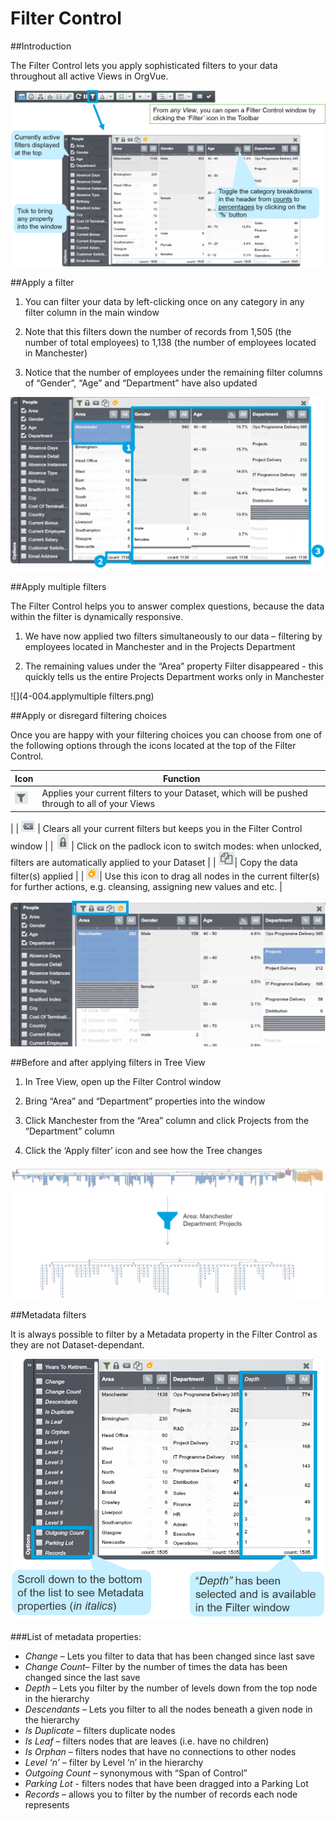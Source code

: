 # Filter Control

##Introduction

The Filter Control lets you apply sophisticated filters to your data throughout all active Views in OrgVue.

![](4-002.filtercontrolintro.png)



##Apply a filter

1. You can filter your data by left-clicking once on any category in any filter column in the main window

2. Note that this filters down the number of records from 1,505 (the number of total employees) to 1,138 (the number of employees located in Manchester)

3. Notice that the number of employees under the remaining filter columns of “Gender”, “Age” and “Department” have also updated

![](4-003.applyfilter.png)

##Apply multiple filters

The Filter Control helps you to answer complex questions, because the data within the filter is dynamically responsive.

1. We have now applied two filters simultaneously to our data – filtering by employees located in Manchester and in the Projects Department

2. The remaining values under the “Area” property Filter disappeared - this quickly tells us the entire Projects Department works only in Manchester 

![](4-004.applymultiple filters.png)

##Apply or disregard filtering choices

Once you are happy with your filtering choices you can choose from one of the following options through the icons located at the top of the Filter Control.

| Icon | Function |
| -- | -- |
| ![](4-005A.applychoicesicon1.png) | Applies your current filters to your Dataset, which will be pushed through to all of your Views
 |
| ![](4-005B.applychoicesicon2.png) | Clears all your current filters but keeps you in the Filter Control window
 |
| ![](4-005C.applychoicesicon3.png) | Click on the padlock icon to switch modes: when unlocked, filters are automatically applied to your Dataset
 |
| ![](4-005D.applychoicesicon4.png)| Copy the data filter(s) applied
 |
| ![](4-005E.applychoicesicon5.png)| Use this icon to drag all nodes in the current filter(s) for further actions, e.g. cleansing, assigning new values and etc.
 |

![](4-005applychoices.png)

##Before and after applying filters in Tree View 

1. In Tree View, open up the Filter Control window

2. Bring “Area” and “Department” properties into the window

3. Click Manchester from the “Area” column and click Projects from the “Department” column

4. Click the ‘Apply filter’ icon and see how the Tree changes

![](4-006.beforeafterfilter.png)

##Metadata filters

It is always possible to filter by a Metadata property in the Filter Control as they are not Dataset-dependant. 

![](4-007.metadatafilters.png)

###List of metadata properties:

* *Change* – Lets you filter to data that has been changed since last save
* *Change Count*– Filter by the number of times the data has been changed since the last save
* *Depth* – Lets you filter by the number of levels down from the top node in the hierarchy
* *Descendants* – Lets you filter to all the nodes beneath a given node in the hierarchy
* *Is Duplicate* – filters duplicate nodes
* *Is Leaf* – filters nodes that are leaves (i.e. have no children)
* *Is Orphan* – filters nodes that have no connections to other nodes
* *Level ‘n’* – filter by Level ‘n’ in the hierarchy
* *Outgoing Count* – synonymous with “Span of Control”
* *Parking Lot* -  filters nodes that have been dragged into a Parking Lot
* *Records* – allows you to filter by the number of records each node represents
















